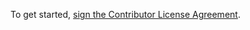 To get started, <a href="http://www.clahub.com/agreements/daamien/pgmag">sign the Contributor License Agreement</a>.
